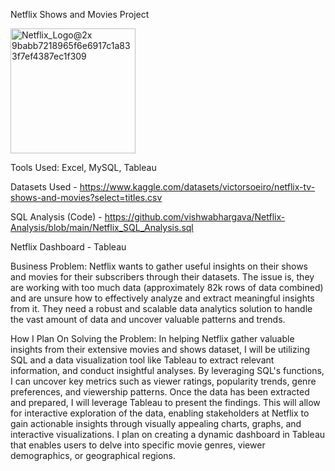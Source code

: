 Netflix Shows and Movies Project

<img width="200" alt="Netflix_Logo@2x 9babb7218965f6e6917c1a833f7ef4387ec1f309" src="https://github.com/user-attachments/assets/8c278cb6-39ba-49cf-bf70-f0bb51fcbf9f" />




Tools Used: Excel, MySQL, Tableau

Datasets Used - https://www.kaggle.com/datasets/victorsoeiro/netflix-tv-shows-and-movies?select=titles.csv

SQL Analysis (Code) - https://github.com/vishwabhargava/Netflix-Analysis/blob/main/Netflix_SQL_Analysis.sql

Netflix Dashboard - Tableau

Business Problem: Netflix wants to gather useful insights on their shows and movies for their subscribers through their datasets. The issue is, they are working with too much data (approximately 82k rows of data combined) and are unsure how to effectively analyze and extract meaningful insights from it. They need a robust and scalable data analytics solution to handle the vast amount of data and uncover valuable patterns and trends.

How I Plan On Solving the Problem: In helping Netflix gather valuable insights from their extensive movies and shows dataset, I will be utilizing SQL and a data visualization tool like Tableau to extract relevant information, and conduct insightful analyses. By leveraging SQL's functions, I can uncover key metrics such as viewer ratings, popularity trends, genre preferences, and viewership patterns. Once the data has been extracted and prepared, I will leverage Tableau to present the findings. This will allow for interactive exploration of the data, enabling stakeholders at Netflix to gain actionable insights through visually appealing charts, graphs, and interactive visualizations. I plan on creating a dynamic dashboard in Tableau that enables users to delve into specific movie genres, viewer demographics, or geographical regions.
